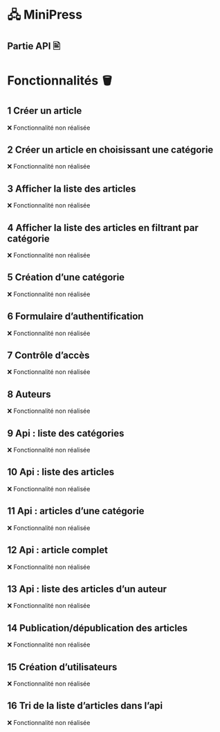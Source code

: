 # 🖧 MiniPress
## Partie API 🖹

# Fonctionnalités 🪣
## 1 Créer un article
❌ Fonctionnalité non réalisée
## 2 Créer un article en choisissant une catégorie
❌ Fonctionnalité non réalisée
## 3 Afficher la liste des articles
❌ Fonctionnalité non réalisée
## 4 Afficher la liste des articles en filtrant par catégorie
❌ Fonctionnalité non réalisée
## 5 Création d’une catégorie
❌ Fonctionnalité non réalisée
## 6 Formulaire d’authentification
❌ Fonctionnalité non réalisée
## 7 Contrôle d’accès
❌ Fonctionnalité non réalisée
## 8 Auteurs
❌ Fonctionnalité non réalisée
## 9 Api : liste des catégories
❌ Fonctionnalité non réalisée
## 10 Api : liste des articles
❌ Fonctionnalité non réalisée
## 11 Api : articles d’une catégorie
❌ Fonctionnalité non réalisée
## 12 Api : article complet
❌ Fonctionnalité non réalisée
## 13 Api : liste des articles d’un auteur
❌ Fonctionnalité non réalisée
## 14 Publication/dépublication des articles
❌ Fonctionnalité non réalisée
## 15 Création d’utilisateurs
❌ Fonctionnalité non réalisée
## 16 Tri de la liste d’articles dans l’api
❌ Fonctionnalité non réalisée